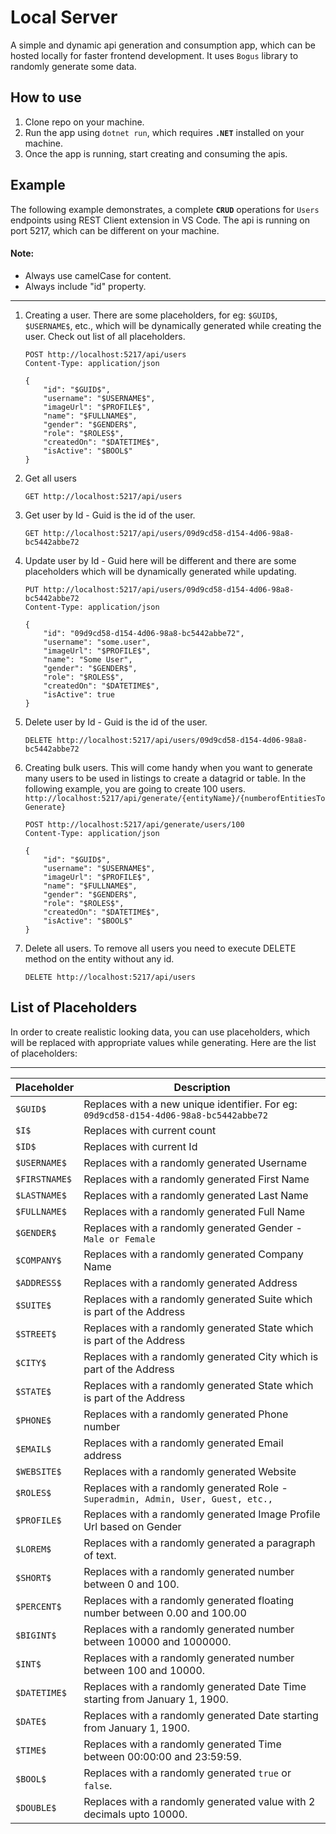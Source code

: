 # Local Server
A simple and dynamic api generation and consumption app, which can be hosted locally for faster frontend development. It uses `Bogus` library to randomly generate some data.

## How to use
1. Clone repo on your machine.
1. Run the app using `dotnet run`, which requires **`.NET`** installed on your machine.
1. Once the app is running, start creating and consuming the apis.

## Example
The following example demonstrates, a complete **`CRUD`** operations for `Users` endpoints using REST Client extension in VS Code. The api is running on port 5217, which can be different on your machine.

#### Note:
- Always use camelCase for content.
- Always include "id" property.

---

1. Creating a user. There are some placeholders, for eg: `$GUID$`, `$USERNAME$`, etc., which will be dynamically generated while creating the user. Check out list of all placeholders.
    ```
    POST http://localhost:5217/api/users
    Content-Type: application/json

    {
        "id": "$GUID$",
        "username": "$USERNAME$",    
        "imageUrl": "$PROFILE$",    
        "name": "$FULLNAME$",
        "gender": "$GENDER$",
        "role": "$ROLES$",
        "createdOn": "$DATETIME$",
        "isActive": "$BOOL$"
    }
    ```

1. Get all users
    ```
    GET http://localhost:5217/api/users    
    ```

1. Get user by Id - Guid is the id of the user.
    ```
    GET http://localhost:5217/api/users/09d9cd58-d154-4d06-98a8-bc5442abbe72
    ```

1. Update user by Id - Guid here will be different and there are some placeholders which will be dynamically generated while updating.
    ```
    PUT http://localhost:5217/api/users/09d9cd58-d154-4d06-98a8-bc5442abbe72
    Content-Type: application/json

    {
        "id": "09d9cd58-d154-4d06-98a8-bc5442abbe72",
        "username": "some.user",    
        "imageUrl": "$PROFILE$",    
        "name": "Some User",
        "gender": "$GENDER$",
        "role": "$ROLES$",
        "createdOn": "$DATETIME$",
        "isActive": true
    }
    ```

1. Delete user by Id - Guid is the id of the user.
    ```
    DELETE http://localhost:5217/api/users/09d9cd58-d154-4d06-98a8-bc5442abbe72
    ```

1. Creating bulk users. This will come handy when you want to generate many users to be used in listings to create a datagrid or table. In the following example, you are going to create 100 users. `http://localhost:5217/api/generate/{entityName}/{numberofEntitiesToGenerate}`
    ```
    POST http://localhost:5217/api/generate/users/100
    Content-Type: application/json

    {
        "id": "$GUID$",
        "username": "$USERNAME$",    
        "imageUrl": "$PROFILE$",    
        "name": "$FULLNAME$",
        "gender": "$GENDER$",
        "role": "$ROLES$",
        "createdOn": "$DATETIME$",
        "isActive": "$BOOL$"
    }
    ```

1. Delete all users. To remove all users you need to execute DELETE method on the entity without any id.
    ```
    DELETE http://localhost:5217/api/users
    ```

## List of Placeholders

In order to create realistic looking data, you can use placeholders, which will be replaced with appropriate values while generating. Here are the list of placeholders:

-----------------------------------------------
| Placeholder           | Description          
|-----------------------|----------------------
| `$GUID$`              | Replaces with a new unique identifier. For eg: `09d9cd58-d154-4d06-98a8-bc5442abbe72`
| `$I$`                 | Replaces with current count
| `$ID$`                | Replaces with current Id
| `$USERNAME$`          | Replaces with a randomly generated Username
| `$FIRSTNAME$`         | Replaces with a randomly generated First Name
| `$LASTNAME$`          | Replaces with a randomly generated Last Name
| `$FULLNAME$`          | Replaces with a randomly generated Full Name
| `$GENDER$`            | Replaces with a randomly generated Gender - `Male or Female`
| `$COMPANY$`           | Replaces with a randomly generated Company Name
| `$ADDRESS$`           | Replaces with a randomly generated Address
| `$SUITE$`             | Replaces with a randomly generated Suite which is part of the Address
| `$STREET$`            | Replaces with a randomly generated State which is part of the Address
| `$CITY$`              | Replaces with a randomly generated City which is part of the Address
| `$STATE$`             | Replaces with a randomly generated State which is part of the Address
| `$PHONE$`             | Replaces with a randomly generated Phone number
| `$EMAIL$`             | Replaces with a randomly generated Email address
| `$WEBSITE$`           | Replaces with a randomly generated Website
| `$ROLES$`             | Replaces with a randomly generated Role - `Superadmin, Admin, User, Guest, etc.,`
| `$PROFILE$`           | Replaces with a randomly generated Image Profile Url based on Gender
| `$LOREM$`             | Replaces with a randomly generated a paragraph of text.
| `$SHORT$`             | Replaces with a randomly generated number between 0 and 100.
| `$PERCENT$`           | Replaces with a randomly generated floating number between 0.00 and 100.00
| `$BIGINT$`            | Replaces with a randomly generated number between 10000 and 1000000.
| `$INT$`               | Replaces with a randomly generated number between 100 and 10000.
| `$DATETIME$`          | Replaces with a randomly generated Date Time starting from January 1, 1900.
| `$DATE$`              | Replaces with a randomly generated Date starting from January 1, 1900.
| `$TIME$`              | Replaces with a randomly generated Time between 00:00:00 and 23:59:59.
| `$BOOL$`              | Replaces with a randomly generated `true` or `false`.
| `$DOUBLE$`            | Replaces with a randomly generated value with 2 decimals upto 10000.